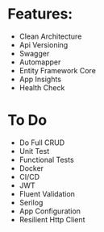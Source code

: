 # Features: 

- Clean Architecture
- Api Versioning
- Swagger
- Automapper
- Entity Framework Core
- App Insights
- Health Check

# To Do

- Do Full CRUD
- Unit Test
- Functional Tests
- Docker
- CI/CD
- JWT
- Fluent Validation
- Serilog
- App Configuration
- Resilient Http Client